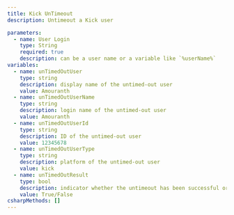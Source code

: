 ```yaml
---
title: Kick UnTimeout
description: Untimeout a Kick user

parameters:
  - name: User Login
    type: String
    required: true
    description: can be a user name or a variable like `%userName%`
variables:
  - name: unTimedOutUser
    type: string
    description: display name of the untimed-out user
    value: Amouranth
  - name: unTimedOutUserName
    type: string
    description: login name of the untimed-out user
    value: Amouranth
  - name: unTimedOutUserId
    type: string
    description: ID of the untimed-out user
    value: 12345678
  - name: unTimedOutUserType
    type: string
    description: platform of the untimed-out user
    value: kick
  - name: unTimedOutResult
    type: bool
    description: indicator whether the untimeout has been successful or not
    value: True/False
csharpMethods: []
---
```

